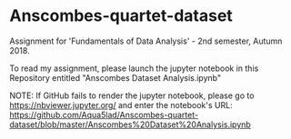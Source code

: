 # Anscombes-quartet-dataset
Assignment for 'Fundamentals of Data Analysis' - 2nd semester, Autumn 2018.

To read my assignment, please launch the jupyter notebook in this Repository entitled "Anscombes Dataset Analysis.ipynb"

NOTE: If GitHub fails to render the jupyter notebook, please go to https://nbviewer.jupyter.org/ and enter the notebook's URL: https://github.com/Aqua5lad/Anscombes-quartet-dataset/blob/master/Anscombes%20Dataset%20Analysis.ipynb




